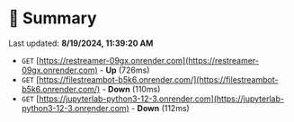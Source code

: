 # 📖 Summary
Last updated: **8/19/2024, 11:39:20 AM**

- `GET` [https://restreamer-09gx.onrender.com](https://restreamer-09gx.onrender.com) - **Up** (726ms)
- `GET` [https://filestreambot-b5k6.onrender.com/](https://filestreambot-b5k6.onrender.com/) - **Down** (110ms)
- `GET` [https://jupyterlab-python3-12-3.onrender.com](https://jupyterlab-python3-12-3.onrender.com) - **Down** (112ms)
